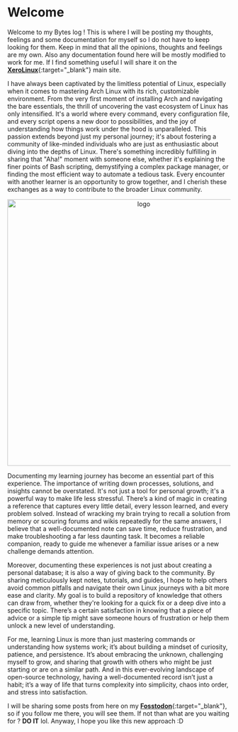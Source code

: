 # Welcome

Welcome to my Bytes log ! This is where I will be posting my thoughts, feelings and some documentation for myself so I do not have to keep looking for them. Keep in mind that all the opinions, thoughts and feelings are my own. Also any documentation found here will be mostly modified to work for me. If I find something useful I will share it on the [**XeroLinux**](https://xerolinux.xyz){:target="_blank"} main site.

I have always been captivated by the limitless potential of Linux, especially when it comes to mastering Arch Linux with its rich, customizable environment. From the very first moment of installing Arch and navigating the bare essentials, the thrill of uncovering the vast ecosystem of Linux has only intensified. It's a world where every command, every configuration file, and every script opens a new door to possibilities, and the joy of understanding how things work under the hood is unparalleled. This passion extends beyond just my personal journey; it's about fostering a community of like-minded individuals who are just as enthusiastic about diving into the depths of Linux. There's something incredibly fulfilling in sharing that "Aha!" moment with someone else, whether it's explaining the finer points of Bash scripting, demystifying a complex package manager, or finding the most efficient way to automate a tedious task. Every encounter with another learner is an opportunity to grow together, and I cherish these exchanges as a way to contribute to the broader Linux community.

<p align="center">
    <img width="600" src="https://i.imgur.com/ZAvPAkx.png" alt="logo">
</p>

Documenting my learning journey has become an essential part of this experience. The importance of writing down processes, solutions, and insights cannot be overstated. It's not just a tool for personal growth; it's a powerful way to make life less stressful. There’s a kind of magic in creating a reference that captures every little detail, every lesson learned, and every problem solved. Instead of wracking my brain trying to recall a solution from memory or scouring forums and wikis repeatedly for the same answers, I believe that a well-documented note can save time, reduce frustration, and make troubleshooting a far less daunting task. It becomes a reliable companion, ready to guide me whenever a familiar issue arises or a new challenge demands attention.

Moreover, documenting these experiences is not just about creating a personal database; it is also a way of giving back to the community. By sharing meticulously kept notes, tutorials, and guides, I hope to help others avoid common pitfalls and navigate their own Linux journeys with a bit more ease and clarity. My goal is to build a repository of knowledge that others can draw from, whether they're looking for a quick fix or a deep dive into a specific topic. There’s a certain satisfaction in knowing that a piece of advice or a simple tip might save someone hours of frustration or help them unlock a new level of understanding.

For me, learning Linux is more than just mastering commands or understanding how systems work; it’s about building a mindset of curiosity, patience, and persistence. It’s about embracing the unknown, challenging myself to grow, and sharing that growth with others who might be just starting or are on a similar path. And in this ever-evolving landscape of open-source technology, having a well-documented record isn’t just a habit; it’s a way of life that turns complexity into simplicity, chaos into order, and stress into satisfaction.

I will be sharing some posts from here on my [**Fosstodon**](https://fosstodon.org/@XeroLinux){:target="_blank"}, so if you follow me there, you will see them. If not than what are you waiting for ? **DO IT** lol. Anyway, I hope you like this new approach :D




